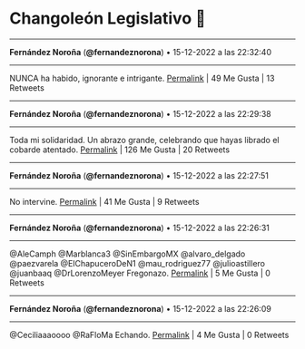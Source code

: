 # Changoleón Legislativo 🙈
*****
**Fernández Noroña** (**@fernandeznorona**) • 15-12-2022 a las 22:32:40
*****
NUNCA ha habido, ignorante e intrigante.
[Permalink](https://twitter.com/fernandeznorona/status/1603639228469895168) | 49 Me Gusta | 13 Retweets
*****
**Fernández Noroña** (**@fernandeznorona**) • 15-12-2022 a las 22:29:38
*****
Toda mi solidaridad. Un abrazo grande, celebrando que hayas librado el cobarde atentado.
[Permalink](https://twitter.com/fernandeznorona/status/1603638465521860609) | 126 Me Gusta | 20 Retweets
*****
**Fernández Noroña** (**@fernandeznorona**) • 15-12-2022 a las 22:27:51
*****
No intervine.
[Permalink](https://twitter.com/fernandeznorona/status/1603638015384907776) | 41 Me Gusta | 9 Retweets
*****
**Fernández Noroña** (**@fernandeznorona**) • 15-12-2022 a las 22:26:31
*****
@AleCamph @Marblanca3 @SinEmbargoMX @alvaro_delgado @paezvarela @ElChapuceroDeN1 @mau_rodriguez77 @julioastillero @juanbaaq @DrLorenzoMeyer Fregonazo.
[Permalink](https://twitter.com/fernandeznorona/status/1603637680360652801) | 5 Me Gusta | 0 Retweets
*****
**Fernández Noroña** (**@fernandeznorona**) • 15-12-2022 a las 22:26:09
*****
@Ceciliaaaoooo @RaFloMa Echando.
[Permalink](https://twitter.com/fernandeznorona/status/1603637585217146881) | 4 Me Gusta | 0 Retweets
